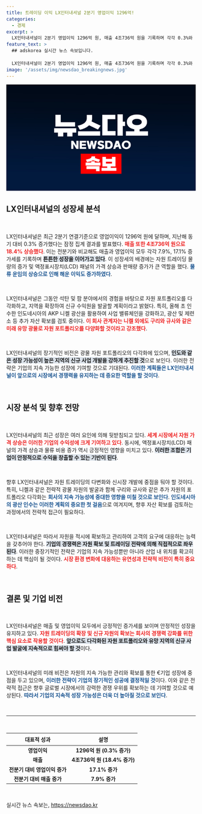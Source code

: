 ```yaml
---
title: 트레이딩 이익 LX인터내셔널 2분기 영업이익 1296억!
categories:
  - 경제
excerpt: >
  LX인터내셔널이 2분기 영업이익 1296억 원, 매출 4조736억 원을 기록하며 각각 0.3%와 18.4% 증가세를 보였다. 자원 포트폴리오 다각화와 신규 사업 육성을 통해 지속적인 성장세를 이어갈 계획이다. 클릭해 자세히 확인해보세요!
feature_text: >
  ## adskorea 실시간 뉴스 속보입니다.

  LX인터내셔널이 2분기 영업이익 1296억 원, 매출 4조736억 원을 기록하며 각각 0.3%와 18.4% 증가세를 보였다. 자원 포트폴리오 다각화와 신규 사업 육성을 통해 지속적인 성장세를 이어갈 계획이다. 클릭해 자세히 확인해보세요!
image: '/assets/img/newsdao_breakingnews.jpg'
---
```


<p><img src="/assets/img/newsdao_breakingnews.jpg" alt="adskorea 속보" /></p>

<h2 data-ke-size="size26">LX인터내셔널의 성장세 분석</h2>

<p data-ke-size="size16">&nbsp;</p>

<p>LX인터내셔널은 최근 2분기 연결기준으로 영업이익이 1296억 원에 달하며, 지난해 동기 대비 0.3% 증가했다는 잠정 집계 결과를 발표했다. <b><span style="color: #ee2323;">매출 또한 4조736억 원으로 18.4% 상승했다</span></b>. 이는 전분기와 비교해도 매출과 영업이익 모두 각각 7.9%, 17.1% 증가세를 기록하며 <b><span style="background-color: #21538527;">튼튼한 성장을 이어가고 있다</span></b>. 이 성장세의 배경에는 자원 트레이딩 물량의 증가 및 액정표시장치(LCD) 패널의 가격 상승과 판매량 증가가 큰 역할을 했다. <b><span style="color: #1a5490;">물류 운임의 상승으로 인해 해운 이익도 증가하였다</span></b>.</p>

<p data-ke-size="size16">&nbsp;</p>

<p>LX인터내셔널은 그동안 석탄 및 팜 분야에서의 경험을 바탕으로 자원 포트폴리오를 다각화하고, 지역을 확장하여 신규 수익원을 발굴할 계획이라고 밝혔다. 특히, 올해 초 인수한 인도네시아의 AKP 니켈 광산을 활용하여 사업 밸류체인을 강화하고, 광산 및 제련소 등 추가 자산 확보를 검토 중이다. <b><span style="color: #ee2323;">이 회사 관계자는 니켈 외에도 구리와 규사와 같은 미래 유망 광물로 자원 포트폴리오를 다양화할 것이라고 강조했다</span></b>. </p>

<p data-ke-size="size16">&nbsp;</p>

<p>LX인터내셔널의 장기적인 비전은 광물 자원 포트폴리오의 다각화에 있으며, <b><span style="background-color: #21538527;">인도와 같은 성장 가능성이 높은 지역의 신규 사업 개발을 강하게 추진할 것</span></b>으로 보인다. 이러한 전략은 기업의 지속 가능한 성장에 기여할 것으로 기대된다. <b><span style="color: #1a5490;">이러한 계획들은 LX인터내셔널이 앞으로의 시장에서 경쟁력을 유지하는 데 중요한 역할을 할 것이다</span></b>.</p>

<p data-ke-size="size16">&nbsp;</p>

<h2 data-ke-size="size26">시장 분석 및 향후 전망</h2>

<p data-ke-size="size16">&nbsp;</p>

<p>LX인터내셔널의 최근 성장은 여러 요인에 의해 뒷받침되고 있다. <b><span style="color: #ee2323;">세계 시장에서 자원 가격 상승은 이러한 기업의 수익성에 크게 기여하고 있다</span></b>. 동시에, 액정표시장치(LCD) 패널의 가격 상승과 물류 비용 증가 역시 긍정적인 영향을 미치고 있다. <b><span style="background-color: #21538527;">이러한 조합은 기업이 안정적으로 수익을 창출할 수 있는 기반이 된다</span></b>. </p>

<p data-ke-size="size16">&nbsp;</p>

<p>향후 LX인터내셔널은 자원 트레이딩의 다변화와 신시장 개발에 중점을 둬야 할 것이다. 특히, 니켈과 같은 전략적 광물 자원의 발굴과 함께 구리와 규사와 같은 추가 자원의 포트폴리오 다각화는 <b><span style="color: #1a5490;">회사의 지속 가능성에 중대한 영향을 미칠 것으로 보인다</span></b>. <b><span style="color: #1a5490;">인도네시아의 광산 인수는 이러한 계획의 중요한 첫 걸음</span></b>으로 여겨지며, 향후 자산 확보를 검토하는 과정에서의 전략적 접근이 필요하다. </p>

<p data-ke-size="size16">&nbsp;</p>

<p>LX인터내셔널은 따라서 자원을 적시에 확보하고 관리하여 고객의 요구에 대응하는 능력을 갖추어야 한다. <b><span style="background-color: #21538527;">기업의 경쟁력은 자원 확보 및 트레이딩 전략에 의해 직접적으로 좌우된다</span></b>. 이러한 중장기적인 전략은 기업의 지속 가능성뿐만 아니라 산업 내 위치를 확고히 하는 데 핵심이 될 것이다. <b><span style="color: #ee2323;">시장 환경 변화에 대응하는 유연성과 전략적 비전이 특히 중요하다</span></b>.</p>

<p data-ke-size="size16">&nbsp;</p>

<h2 data-ke-size="size26">결론 및 기업 비전</h2>

<p data-ke-size="size16">&nbsp;</p>

<p>LX인터내셔널은 매출 및 영업이익 모두에서 긍정적인 증가세를 보이며 안정적인 성장을 유지하고 있다. <b><span style="color: #ee2323;">자원 트레이딩의 확장 및 신규 자원의 확보는 회사의 경쟁력 강화를 위한 핵심 요소로 작용할 것이다</span></b>. <b><span style="background-color: #21538527;">앞으로도 다각화된 자원 포트폴리오와 유망 지역의 신규 사업 발굴에 지속적으로 힘써야 할 것</span></b>이다. </p>

<p data-ke-size="size16">&nbsp;</p>

<p>LX인터내셔널의 미래 비전은 자원의 지속 가능한 관리와 확보를 통한 €기업 성장에 중점을 두고 있으며, <b><span style="color: #1a5490;">이러한 전략이 기업의 장기적인 성공에 결정적일 것</span></b>이다. 이와 같은 전략적 접근은 향후 글로벌 시장에서의 강력한 경쟁 우위를 확보하는 데 기여할 것으로 예상된다. <b><span style="color: #1a5490;">따라서 기업의 지속적 성장 가능성은 더욱 더 높아질 것으로 보인다</span></b>.</p>

<p data-ke-size="size16">&nbsp;</p> 

<hr>

<p data-ke-size="size16">&nbsp;</p>

<table style="border-collapse: collapse; width: 100%;">
<thead>
<tr>
<th style="text-align: center; height: 25px;"><b>대표적 성과</b></th>
<th style="text-align: center; height: 25px;"><b>설명</b></th>
</tr>
</thead>
<tbody>
<tr>
<td style="text-align: center; height: 17px;"><b>영업이익</b></td>
<td style="text-align: center; height: 17px;"><b>1296억 원 (0.3% 증가)</b></td>
</tr>
<tr>
<td style="text-align: center; height: 17px;"><b>매출</b></td>
<td style="text-align: center; height: 17px;"><b>4조736억 원 (18.4% 증가)</b></td>
</tr>
<tr>
<td style="text-align: center; height: 17px;"><b>전분기 대비 영업이익 증가</b></td>
<td style="text-align: center; height: 17px;"><b>17.1% 증가</b></td>
</tr>
<tr>
<td style="text-align: center; height: 17px;"><b>전분기 대비 매출 증가</b></td>
<td style="text-align: center; height: 17px;"><b>7.9% 증가</b></td>
</tr>
</tbody>
</table>

<p data-ke-size="size16">&nbsp;</p>
실시간 뉴스 속보는, <a href="https://newsdao.kr" rel="dofollow">https://newsdao.kr</a>


